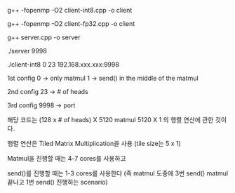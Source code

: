 g++ -fopenmp -O2 client-int8.cpp -o client

g++ -fopenmp -O2 client-fp32.cpp -o client

g++ server.cpp -o server

./server 9998

./client-int8 0 23 192.168.xxx.xxx:9998

1st config  0 -> only matmul
            1 -> send() in the middle of the matmul

2nd config 23 -> # of heads

3rd config 9998 -> port


해당 코드는 (128 x # of heads) X 5120 matmul 5120 X 1 의 행렬 연산에 관한 것이다.

행렬 연산은 Tiled Matrix Multiplication을 사용 (tile size는 5 x 1)

Matmul을 진행할 때는 4-7 cores를 사용하고

send()를 진행할 때는 1-3 cores를 사용한다 (즉 matmul 도중에 3번 send() matmul 끝나고 1번 send() 진행하는 scenario)

